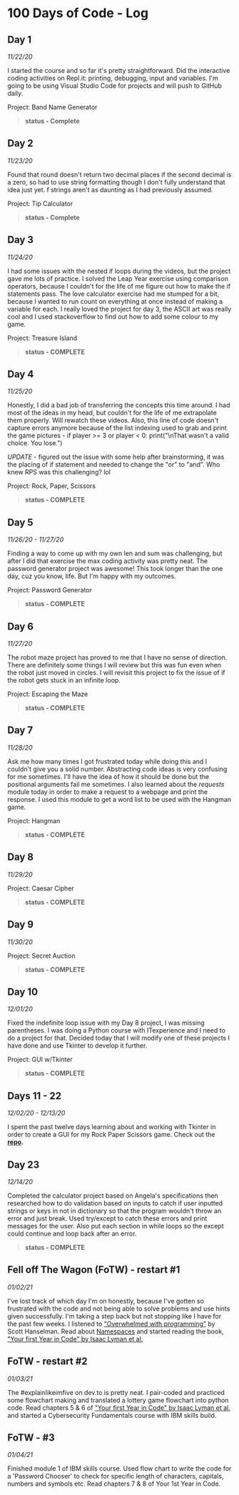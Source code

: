 # 100 Days of Code - Log
## Day 1 
*11/22/20*

I started the course and so far it's pretty straightforward. Did the interactive coding activities on Repl.it: printing, debugging, input and variables. I'm going to be using Visual Studio Code for projects and will push to GitHub daily.

Project: Band Name Generator
>**status - Complete**

## Day 2
*11/23/20*

Found that round doesn't return two decimal places if the second decimal is a zero, so had to use string formatting though I don't fully understand that idea just yet. f strings aren't as daunting as I had previously assumed.

Project: Tip Calculator
>**status - Complete**

## Day 3
*11/24/20*

I had some issues with the nested if loops during the videos, but the project gave me lots of practice. I solved the Leap Year exercise using comparison operators, because I couldn't for the life of me figure out how to make the if statements pass. The love calculator exercise had me stumped for a bit, because I wanted to run count on everything at once instead of making a variable for each. I really loved the project for day 3, the ASCII art was really cool and I used stackoverflow to find out how to add some colour to my game. 

Project: Treasure Island
>**status - COMPLETE**

## Day 4
*11/25/20*

Honestly, I did a bad job of transferring the concepts this time around. I had most of the ideas in my head, but couldn't for the life of me extrapolate them properly. Will rewatch these videos. Also, this line of code doesn't capture errors anymore because of the list indexing used to grab and print the game pictures - 
if player >= 3 or player < 0:
    print("\nThat wasn't a valid choice. You lose.")

*UPDATE* - figured out the issue with some help after brainstorming, it was the placing of if statement and needed to change the "or" to "and". Who knew RPS was this challenging? lol

Project: Rock, Paper, Scissors
>**status - COMPLETE**

## Day 5
*11/26/20 - 11/27/20*

Finding a way to come up with my own len and sum was challenging, but after I did that exercise the max coding activity was pretty neat. The password generator project was awesome! This took longer than the one day, cuz you know, life. But I'm happy with my outcomes.

Project: Password Generator
>**status - COMPLETE**

## Day 6
*11/27/20*

The robot maze project has proved to me that I have no sense of direction. There are definitely some things I will review but this was fun even when the robot just moved in circles. I will revisit this project to fix the issue of if the robot gets stuck in an infinite loop.

Project: Escaping the Maze
>**status - COMPLETE**

## Day 7
*11/28/20*

Ask me how many times I got frustrated today while doing this and I couldn't give you a solid number. Abstracting code ideas is very confusing for me sometimes. I'll have the idea of how it should be done but the positional arguments fail me sometimes. I also learned about the *requests* module today in order to make a request to a webpage and print the response. I used this module to get a word list to be used with the Hangman game.

Project: Hangman
>**status - COMPLETE**

## Day 8
*11/29/20*

Project: Caesar Cipher
>**status - COMPLETE**

## Day 9
*11/30/20*

Project: Secret Auction
>**status - COMPLETE**

## Day 10
*12/01/20*

Fixed the indefinite loop issue with my Day 8 project, I was missing parentheses. I was doing a Python course with ITexperience and I need to do a project for that. Decided today that I will modify one of these projects I have done and use Tkinter to develop it further.

Project: GUI w/Tkinter
>**status - COMPLETE**

## Days 11 - 22
*12/02/20 - 12/13/20*

I spent the past twelve days learning about and working with Tkinter in order to create a GUI for my Rock Paper Scissors game. Check out the **[repo](https://github.com/gervanna/RockPaperScissors-with-Tkinter).**

## Day 23
*12/14/20*

Completed the calculator project based on Angela's specifications then researched how to do validation based on inputs to catch if user inputted strings or keys in not in dictionary so that the program wouldn't throw an error and just break. Used try/except to catch these errors and print messages for the user. Also put each section in while loops so the except could continue and loop back after an error.

>**status - COMPLETE**

## Fell off The Wagon (FoTW) - restart #1
*01/02/21*

I've lost track of which day I'm on honestly, because I've gotten so frustrated with the code and not being able to solve problems and use hints given successfully. I'm taking a step back but not stopping like I have for the past few weeks. I listened to ["Overwhelmed with programming"](https://youtu.be/5CmjW_8ief4) by Scott Hanselman. Read about [Namespaces](https://code.tutsplus.com/tutorials/what-are-python-namespaces-and-why-are-they-needed--cms-28598) and started reading the book, ["Your first Year in Code" by Isaac Lyman et al.](https://leanpub.com/firstyearincode)

## FoTW - restart #2
*01/03/21*

The #explainlikeimfive on dev.to is pretty neat. I pair-coded and practiced some flowchart making and translated a lottery game flowchart into python code. Read chapters 5 & 6 of ["Your first Year in Code" by Isaac Lyman et al.](https://leanpub.com/firstyearincode) and started a Cybersecurity Fundamentals course with IBM skills build.

## FoTW - #3
*01/04/21*

Finished module 1 of IBM skills course. Used flow chart to write the code for a 'Password Chooser' to check for specific length of characters, capitals, numbers and symbols etc. Read chapters 7 & 8 of Your 1st Year in Code. 
